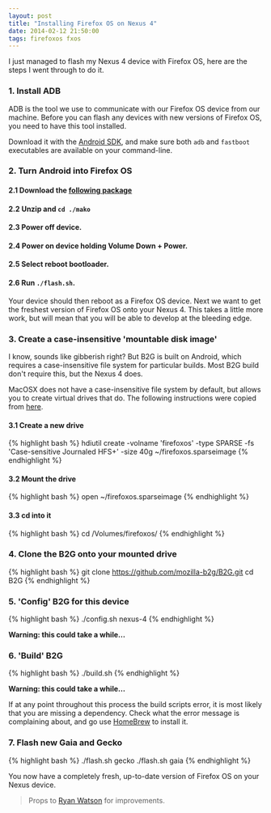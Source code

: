 ```yaml
---
layout: post
title: "Installing Firefox OS on Nexus 4"
date: 2014-02-12 21:50:00
tags: firefoxos fxos
---
```


I just managed to flash my Nexus 4 device with Firefox OS, here are the steps I went through to do it.

### 1. Install ADB

ADB is the tool we use to communicate with our Firefox OS device from our machine. Before you can flash any devices with new versions of Firefox OS, you need to have this tool installed.

Download it with the [Android SDK](http://developer.android.com/sdk/index.html), and make sure both `adb` and `fastboot` executables are available on your command-line.

### 2. Turn Android into Firefox OS

#### 2.1 Download the [following package](https://www.dropbox.com/s/1gmogzfyb92fl1l/mako.zip)

#### 2.2 Unzip and `cd ./mako`

#### 2.3 Power off device.

#### 2.4 Power on device holding Volume Down + Power.

#### 2.5 Select reboot bootloader.

#### 2.6 Run `./flash.sh`.

Your device should then reboot as a Firefox OS device. Next we want to get the freshest version of Firefox OS onto your Nexus 4. This takes a little more work, but will mean that you will be able to develop at the bleeding edge.

### 3. Create a case-insensitive 'mountable disk image'

I know, sounds like gibberish right? But B2G is built on Android, which requires a case-insensitive file system for particular builds. Most B2G build don't require this, but the Nexus 4 does.

MacOSX does not have a case-insensitive file system by default, but allows you to create virtual drives that do. The following instructions were copied from [here](https://developer.mozilla.org/en-US/Firefox_OS/Firefox_OS_build_prerequisites#Be_aware_of_Mac_file_system_case_sensitivity).

#### 3.1 Create a new drive

{% highlight bash %}
hdiutil create -volname 'firefoxos' -type SPARSE -fs 'Case-sensitive Journaled HFS+' -size 40g ~/firefoxos.sparseimage
{% endhighlight %}

#### 3.2 Mount the drive

{% highlight bash %}
open ~/firefoxos.sparseimage
{% endhighlight %}

#### 3.3 cd into it

{% highlight bash %}
cd /Volumes/firefoxos/
{% endhighlight %}

### 4. Clone the B2G onto your mounted drive

{% highlight bash %}
git clone https://github.com/mozilla-b2g/B2G.git
cd B2G
{% endhighlight %}

### 5. 'Config' B2G for this device

{% highlight bash %}
./config.sh nexus-4
{% endhighlight %}

**Warning: this could take a while...**

### 6. 'Build' B2G

{% highlight bash %}
./build.sh
{% endhighlight %}

**Warning: this could take a while...**

If at any point throughout this process the build scripts error, it is most likely that you are missing a dependency. Check what the error message is complaining about, and go use [HomeBrew](http://brew.sh/) to install it.

### 7. Flash new Gaia and Gecko

{% highlight bash %}
./flash.sh gecko
./flash.sh gaia
{% endhighlight %}

You now have a completely fresh, up-to-date version of Firefox OS on your Nexus device.

> Props to [Ryan Watson](http://twitter.com/w0ts0n) for improvements.
